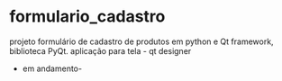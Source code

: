# formulario_cadastro
projeto formulário de cadastro de produtos em python e Qt framework, biblioteca PyQt.
aplicação para tela - qt designer
- em andamento- 
